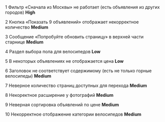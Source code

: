 
1	Фильтр «Сначала из Москвы» не работает (есть объявления из других городов)	**High**

2	Кнопка «Показать 9 объявлений» отображает некорректное количество	**Medium**

3	Сообщение «Попробуйте обновить страницу» в верхней части старнице 	**Medium**

4	Раздел выбора пола для велосипедов	**Low**

5	В некоторых объявлениях не отображается цена 	**Low**

6	Заголовок не соответствует содержимому (есть не только горные велосипеды)	**Medium**

7 Неверное количество страниц доступных для перехода **Medium**

8 Некоректное расширение у фотографий **Medium**

9 Неверная сортировка объявлений по цене **Medium**

10 Некорректное отображение категории велосипедов  **Medium**
